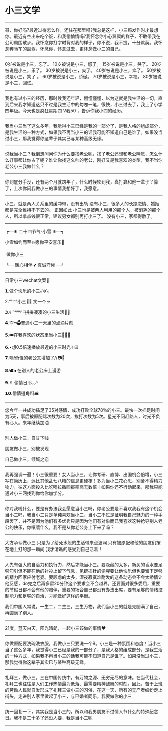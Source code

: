 # 小三文学

***

哥，你好吗?最近过得怎么样，还住在那里吗?我总是这样，小三瘾发作时才最想你。最近有空出来吃个饭，和我偷偷情吗?我怀念你小心翼翼的样子，不敢带我在公司周围散步。我怀念你打字时背对我的样子，你不说，我不提，十分默契。我怀念奔驰车的副驾，怀念你，怀念过去，更怀念做小三的自己。

***

0岁被说是小三，忘了。 10岁被说是小三，怒了。 15岁被说是小三，哭了。 20岁被说是小三，乐了。 30岁被说是小三，爽了。 40岁被说是小三，痒了。 50岁被说是小三，笑了 。 60岁被说是小三，骄傲。 70岁被说是小三，幸福。 80岁被说是小三，回忆。

***

我也有过小三的经历，那时候我还年轻，懵懂懂懂，以为这就是我生活的一切，直到后来我才知道这只不过是我生活中的匆匆一笔，很快，小三过去了，我上了小学四年级。今天也是疯狂星期四 V我50 ，告诉你我小四的经历。

***

我当小三当了这么多年，我觉得小三已经是我的一部分了，是我人格的组成部分，是我生活的一种方式，如果我不再当小三的话我可能不知道自己是谁了。如果没当过小三，那我觉得你这辈子其实已与某种高级无缘。

***

说我当小三？我倒想问问你为什么要找老公呢，找了老公还想和老公睡觉，怎么什么好事都让你占了呢？谁让你找这么帅的老公，刚好又是我喜欢的类型，我不当你老公小三我做什么？

***

你到底分手没，还有两个月就跨年了，什么时候轮到我，真打算和他一辈子？算了，上次你问我做小三的事情我想好了，我愿意。

***

小三，就是两人关系里的缓冲带，没有出轨 没有小三，很多人的长跑恋情、婚姻都是完全维持不下去的。 正因如此 小三也是被两人利用的那个人，被消耗的那个人，所以拿点钱很正常，建议男女都别再打小三了。 没有小三，家都得散了。

***

┏┈❄ 二十四节气-小雪 ❄┈┓

小雪如约而至⛄愿你平安喜乐🍥

​                做你小三

┗┈ 暖心相伴 💕 真诚守候 ┈┛

***

日常小三wechat文案🏪

𝟭.做个快乐的小三๐˙Ⱉ˙๐

2.“ᶜᵘᵗᵉ小三🧏🏻 笑一个ッ

𝟯.🌀 ʰᵃᵖᵖʸ ᵕ̈拼拼凑凑的小三生活💁‍♀️

𝟰.♡•🗳普通小三一天里的点滴片刻

𝟱.🎟在我喜欢的状态里当小三🙇🏻‍♀️

𝟲.▪想0.5倍速播放最近的小三时光✌︎☑

𝟳.嘀!奇怪的老公又增加了//📷🌷

𝟴.🕊◂ 在别人的老公床上漫游

𝟵.✌︎ 偷情日耶⸝⸝꙳

𝟭𝟬.偷情邊角料🛋

***

您今年一共成功插足了35对感情，成功打败全球78%的小三。最快一次插足时间为5天，事后被原配骂次数为20次，挨打次数为5次。星光不问赶路人，时光不负有心人。来年继续加油 

***

别人做小三，自甘下贱

朋友做小三，别被发现

自己做小三，倾城之恋

***

我再强调一遍！小三很重要！女人当小三，让你考研、直博、出国机会倍增，小三写在简历上，远比其他乱七八糟的信息更硬核！多为当小三花心思，别舍不得精力物力，往这方面投入比吃喝拉撒回报率高无数倍！如果你还不行动起来，那我只能通过小三网找到你给你加学分。

***

你对我吼什么，要是有办法我会愿意当小三吗，你老公要是不喜欢我我有这个机会当小三吗，我当小三只是单纯喜欢当小三，当小三不过是证明我自己魅力的一种手段罢了，并不是因为他们有多优秀只是因为他们有对象而已我喜欢这种抢夺别人老公的快乐，你嚷嚷什么，我不是从你老公身上下来了吗？

***

大方承认做小三 只是为了给死水般的生活带来点波澜 只有被原配和他的朋友们按在地上打的那一瞬间 我才清晰的感受到自己活着！

***

人先有强大的自洽力和执行力，然后才能当小三。要隐藏的太多，新买的香水要足够勾引但不能在他的衬衫上留下气息，见缝插针的偷腥要让他快乐但也要留下足够的精力回家应付老婆。要顾虑的太多，深夜寂寞难耐发的这条动态会不会太矫情让他反感，do完之后再多留20分钟这个要求会不会越界。还要面对很多委屈，重要的节假日都不会有他的陪伴，重要的场合自己都没有办法出席，要有足够的情绪控制能力和足够的自洽，才能做好这样的平衡。



我们中国人常说，一生二，二生三，三生万物，我们当小三的就是先圆满了自己，再圆满了别人。

***

21度，蓝天白天，阳光晴朗，一起小三该做的事情❤️

***

你做原配要洗碗洗衣服，我做小三只要洗一个B。小三是一种氛围和态度！当小三当了这么多年，我觉得小三已经是我的一部分了，是我人格的组成部分，是我生活的一种方式，如果我不再当小三的话我可能不知道自己是谁了。如果没当过小三，那我觉得你这辈子其实已与某种高级无缘。

***

礼拜三，做小三。三在中国传统中，有万物之源、无穷无尽的意味。在当代社会，礼拜三也往往是人们工作热情最为低落、最需要精神鼓舞的时刻。因此，苦于上班的劳动人民就自发形成了礼拜三做小三的习俗，在这一天，所有的无产者纷纷走上街头，走进别人家里做起了小三，与已婚者同乐，我要做你的小三

***

统一回复一下，其实我是当小三的，所以和我男朋友不过情人节什么的特殊纪念日。我不是二十多了还没人要，我是当小三呢

***


